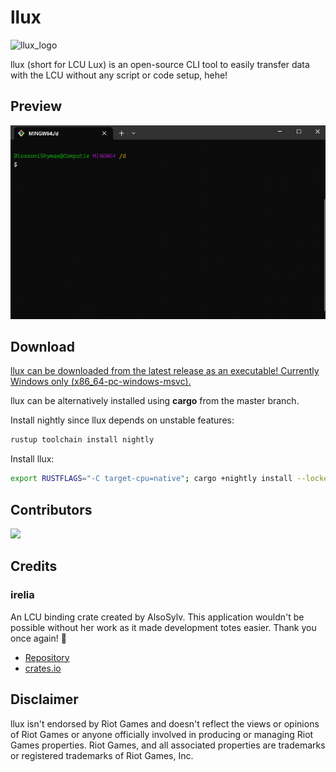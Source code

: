 # llux

![llux_logo](https://github.com/BlossomiShymae/llux/assets/87099578/21cf6845-426f-4567-a73e-78311f6f4de7)

llux (short for LCU Lux) is an open-source CLI tool to easily transfer data with the LCU without any script or code setup, hehe!

## Preview

![llux-preview](preview.gif)

## Download

[llux can be downloaded from the latest release as an executable! Currently Windows only (x86_64-pc-windows-msvc).](https://github.com/BlossomiShymae/llux/releases)

llux can be alternatively installed using **cargo** from the master branch.

Install nightly since llux depends on unstable features:
```bash
rustup toolchain install nightly
```

Install llux:
```bash
export RUSTFLAGS="-C target-cpu=native"; cargo +nightly install --locked --git https://github.com/BlossomiShymae/llux
```

## Contributors

<a href="https://github.com/BlossomiShymae/llux/graphs/contributors">
  <img src="https://contrib.rocks/image?repo=BlossomiShymae/llux" />
</a>

## Credits

### irelia

An LCU binding crate created by AlsoSylv. This application wouldn't be possible without her work as it made development totes easier. Thank you once again! 💜
- [Repository](https://github.com/AlsoSylv/Irelia)
- [crates.io](https://crates.io/crates/irelia)

## Disclaimer

llux isn't endorsed by Riot Games and doesn't
reflect the views or opinions of Riot Games or anyone officially
involved in producing or managing Riot Games properties. Riot Games,
and all associated properties are trademarks or registered
trademarks of Riot Games, Inc.
